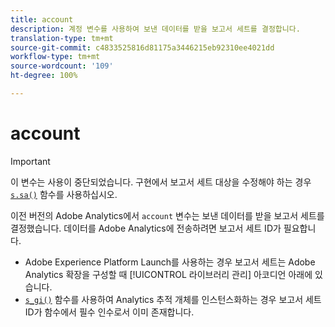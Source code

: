 ```yaml
---
title: account
description: 계정 변수를 사용하여 보낸 데이터를 받을 보고서 세트를 결정합니다.
translation-type: tm+mt
source-git-commit: c4833525816d81175a3446215eb92310ee4021dd
workflow-type: tm+mt
source-wordcount: '109'
ht-degree: 100%

---
```



# account

>[!IMPORTANT]
>
>이 변수는 사용이 중단되었습니다. 구현에서 보고서 세트 대상을 수정해야 하는 경우 [`s.sa()`](../functions/sa-method.md) 함수를 사용하십시오.

이전 버전의 Adobe Analytics에서 `account` 변수는 보낸 데이터를 받을 보고서 세트를 결정했습니다. 데이터를 Adobe Analytics에 전송하려면 보고서 세트 ID가 필요합니다.

* Adobe Experience Platform Launch를 사용하는 경우 보고서 세트는 Adobe Analytics 확장을 구성할 때 [!UICONTROL 라이브러리 관리] 아코디언 아래에 있습니다.
* [`s_gi()`](../functions/s-gi.md) 함수를 사용하여 Analytics 추적 개체를 인스턴스화하는 경우 보고서 세트 ID가 함수에서 필수 인수로서 이미 존재합니다.
